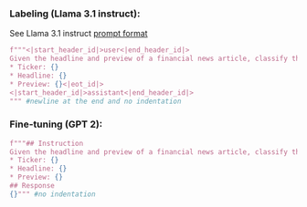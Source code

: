 ### Labeling (Llama 3.1 instruct):

See Llama 3.1 instruct [prompt format](https://llama.meta.com/docs/model-cards-and-prompt-formats/llama3_1)

```python
f"""<|start_header_id|>user<|end_header_id|>
Given the headline and preview of a financial news article, classify the sentiment toward the provided ticker symbol. Respond only with "Positive", "Negative" or "Neutral".
* Ticker: {}
* Headline: {}
* Preview: {}<|eot_id|>
<|start_header_id|>assistant<|end_header_id|>
""" #newline at the end and no indentation
```


### Fine-tuning (GPT 2):

```python
f"""## Instruction
Given the headline and preview of a financial news article, classify the sentiment toward the provided ticker symbol. Respond only with "Positive", "Negative" or "Neutral".
* Ticker: {}
* Headline: {}
* Preview: {}
## Response
{}""" #no indentation
```
